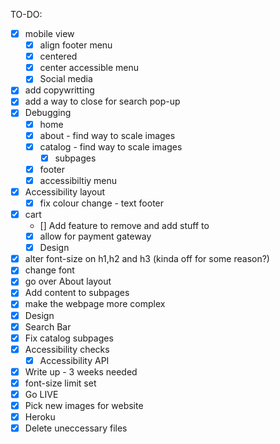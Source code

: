 TO-DO: 
- [X] mobile view
  - [x] align footer menu
  - [X] centered
  - [x] center accessible menu
  - [X] Social media
- [X] add copywritting
- [X] add a way to close for search pop-up
- [X] Debugging
  - [X] home
  - [X] about - find way to scale images
  - [X] catalog - find way to scale images
    -[X] subpages
  - [X] footer
  - [X] accessibiltiy menu
- [X] Accessibility layout
  - [X] fix colour change - text footer
- [X] cart
  - [] Add feature to remove and add stuff to 
  - [x] allow for payment gateway
  - [X] Design
- [x] alter font-size on h1,h2 and h3 (kinda off for some reason?)
- [X] change font
- [X] go over About layout
- [X] Add content to subpages
- [X] make the webpage more complex
- [X] Design
- [X] Search Bar
- [X] Fix catalog subpages
- [X] Accessibility checks
  - [X] Accessibility API
- [X] Write up - 3 weeks needed
- [X] font-size limit set
- [X] Go LIVE
- [X] Pick new images for website
- [X] Heroku
- [X] Delete uneccessary files
